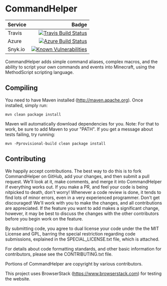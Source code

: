 CommandHelper
=============
| Service | Badge |
|--------|---------:|
| Travis | [![Travis Build Status](https://travis-ci.org/EngineHub/CommandHelper.svg?branch=master)](https://travis-ci.org/EngineHub/CommandHelper) |
| Azure | [![Azure Build Status](https://dev.azure.com/MethodScript/CommandHelper/_apis/build/status/EngineHub.CommandHelper)](https://dev.azure.com/MethodScript/CommandHelper/_build/latest?definitionId=1) |
| Snyk.io | [![Known Vulnerabilities](https://snyk.io/test/github/EngineHub/CommandHelper/badge.svg)](https://snyk.io/test/github/EngineHub/CommandHelper) |

CommandHelper adds simple command aliases, complex macros,
and the ability to script your own commands and events into Minecraft,
using the MethodScript scripting language.

Compiling
---------

You need to have Maven installed (http://maven.apache.org). Once installed,
simply run:

    mvn clean package install

Maven will automatically download dependencies for you. Note: For that to work,
be sure to add Maven to your "PATH". If you get a message about tests failing,
try running:

	mvn -Pprovisional-build clean package install

Contributing
------------

We happily accept contributions. The best way to do this is to fork
CommandHelper on GitHub, add your changes, and then submit a pull request.
We'll look at it, make comments, and merge it into CommandHelper if
everything works out. If you make a PR, and feel your code is being
nitpicked to death, don't worry! Whenever a code review is done, it tends
to find lots of minor errors, even in a very experienced programmer. Don't
get discouraged! We'll work with you to make the changes, and all contributions
are appreciated. If the feature you want to add makes a significant change,
however, it may be best to discuss the changes with the other contributors
before you begin work on the feature.

By submitting code, you agree to dual license your code under the
the MIT License and GPL, barring the special restriction regarding code submissions,
explained in the SPECIAL_LICENSE.txt file, which is attached.

For details about code formatting standards, and other basic information for
contributors, please see the CONTRIBUTING.txt file.

Portions of CommandHelper are copyright by various contributors.

This project uses BrowserStack (https://www.browserstack.com) for testing the website.
